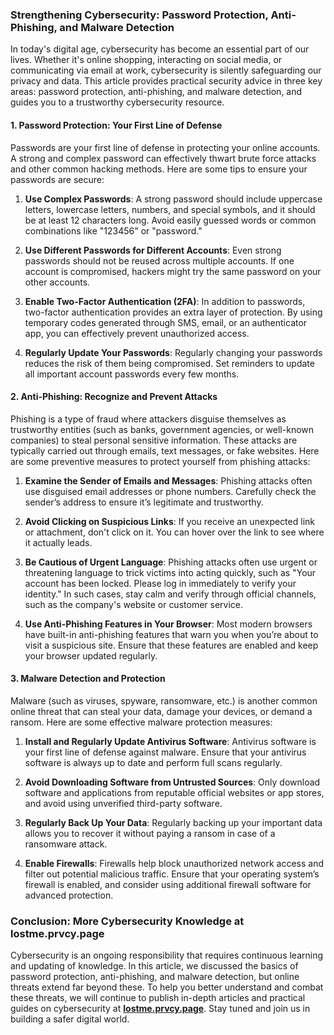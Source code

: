 ### Strengthening Cybersecurity: Password Protection, Anti-Phishing, and Malware Detection

In today's digital age, cybersecurity has become an essential part of our lives. Whether it's online shopping, interacting on social media, or communicating via email at work, cybersecurity is silently safeguarding our privacy and data. This article provides practical security advice in three key areas: password protection, anti-phishing, and malware detection, and guides you to a trustworthy cybersecurity resource.

#### 1. Password Protection: Your First Line of Defense

Passwords are your first line of defense in protecting your online accounts. A strong and complex password can effectively thwart brute force attacks and other common hacking methods. Here are some tips to ensure your passwords are secure:

1. **Use Complex Passwords**: A strong password should include uppercase letters, lowercase letters, numbers, and special symbols, and it should be at least 12 characters long. Avoid easily guessed words or common combinations like "123456" or "password."

2. **Use Different Passwords for Different Accounts**: Even strong passwords should not be reused across multiple accounts. If one account is compromised, hackers might try the same password on your other accounts.

3. **Enable Two-Factor Authentication (2FA)**: In addition to passwords, two-factor authentication provides an extra layer of protection. By using temporary codes generated through SMS, email, or an authenticator app, you can effectively prevent unauthorized access.

4. **Regularly Update Your Passwords**: Regularly changing your passwords reduces the risk of them being compromised. Set reminders to update all important account passwords every few months.

#### 2. Anti-Phishing: Recognize and Prevent Attacks

Phishing is a type of fraud where attackers disguise themselves as trustworthy entities (such as banks, government agencies, or well-known companies) to steal personal sensitive information. These attacks are typically carried out through emails, text messages, or fake websites. Here are some preventive measures to protect yourself from phishing attacks:

1. **Examine the Sender of Emails and Messages**: Phishing attacks often use disguised email addresses or phone numbers. Carefully check the sender’s address to ensure it’s legitimate and trustworthy.

2. **Avoid Clicking on Suspicious Links**: If you receive an unexpected link or attachment, don't click on it. You can hover over the link to see where it actually leads.

3. **Be Cautious of Urgent Language**: Phishing attacks often use urgent or threatening language to trick victims into acting quickly, such as "Your account has been locked. Please log in immediately to verify your identity." In such cases, stay calm and verify through official channels, such as the company's website or customer service.

4. **Use Anti-Phishing Features in Your Browser**: Most modern browsers have built-in anti-phishing features that warn you when you’re about to visit a suspicious site. Ensure that these features are enabled and keep your browser updated regularly.

#### 3. Malware Detection and Protection

Malware (such as viruses, spyware, ransomware, etc.) is another common online threat that can steal your data, damage your devices, or demand a ransom. Here are some effective malware protection measures:

1. **Install and Regularly Update Antivirus Software**: Antivirus software is your first line of defense against malware. Ensure that your antivirus software is always up to date and perform full scans regularly.

2. **Avoid Downloading Software from Untrusted Sources**: Only download software and applications from reputable official websites or app stores, and avoid using unverified third-party software.

3. **Regularly Back Up Your Data**: Regularly backing up your important data allows you to recover it without paying a ransom in case of a ransomware attack.

4. **Enable Firewalls**: Firewalls help block unauthorized network access and filter out potential malicious traffic. Ensure that your operating system’s firewall is enabled, and consider using additional firewall software for advanced protection.

### Conclusion: More Cybersecurity Knowledge at lostme.prvcy.page

Cybersecurity is an ongoing responsibility that requires continuous learning and updating of knowledge. In this article, we discussed the basics of password protection, anti-phishing, and malware detection, but online threats extend far beyond these. To help you better understand and combat these threats, we will continue to publish in-depth articles and practical guides on cybersecurity at [**lostme.prvcy.page**](https://lostme.prvcy.page). Stay tuned and join us in building a safer digital world.
